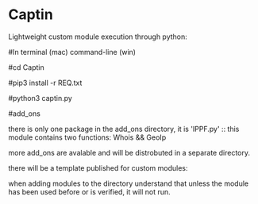 # Captin
Lightweight custom module execution through python:




#In terminal (mac) command-line (win)

#cd Captin

#pip3 install -r REQ.txt

#python3 captin.py




#add_ons

there is only one package in the add_ons directory, it is 'IPPF.py' :: this module contains two functions: Whois && GeoIp

more add_ons are avalable and will be distrobuted in a separate directory. 


there will be a template published for custom modules: 

when adding modules to the directory understand that unless the module has been used before or is verified, it will not run.

